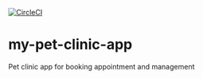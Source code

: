 [![CircleCI](https://dl.circleci.com/status-badge/img/gh/nandakumar-kaliappan/my-pet-clinic-app/tree/main.svg?style=svg)](https://dl.circleci.com/status-badge/redirect/gh/nandakumar-kaliappan/my-pet-clinic-app/tree/main)


# my-pet-clinic-app
Pet clinic app for booking appointment and management
